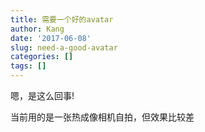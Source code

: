 ```yaml
---
title: 需要一个好的avatar
author: Kang
date: '2017-06-08'
slug: need-a-good-avatar
categories: []
tags: []
---
```


嗯，是这么回事!

当前用的是一张热成像相机自拍，但效果比较差
